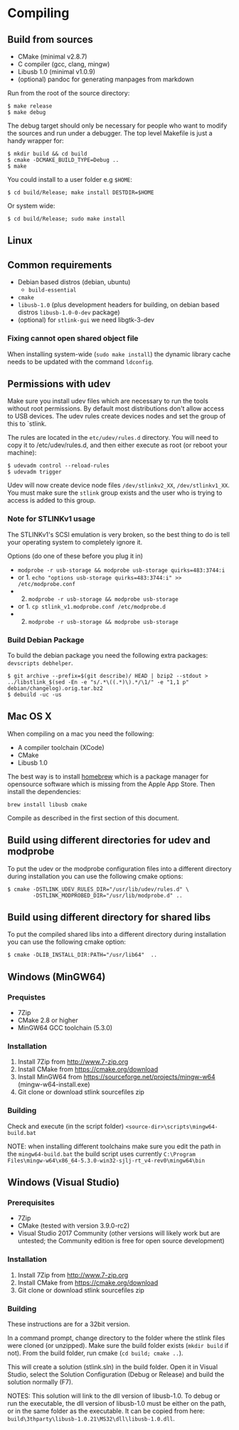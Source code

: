 # Compiling

## Build from sources

* CMake (minimal v2.8.7)
* C compiler (gcc, clang, mingw)
* Libusb 1.0 (minimal v1.0.9)
* (optional) pandoc for generating manpages from markdown

Run from the root of the source directory:

```
$ make release
$ make debug
```

The debug target should only be necessary for people who want
 to modify the sources and run under a debugger.
The top level Makefile is just a handy wrapper for:

```
$ mkdir build && cd build
$ cmake -DCMAKE_BUILD_TYPE=Debug ..
$ make
```

You could install to a user folder e.g `$HOME`:

```
$ cd build/Release; make install DESTDIR=$HOME
```

Or system wide:

```
$ cd build/Release; sudo make install
```

## Linux

## Common requirements

* Debian based distros (debian, ubuntu)
  * `build-essential`
* `cmake`
* `libusb-1.0` (plus development headers for building, on debian based distros `libusb-1.0-0-dev` package)
* (optional) for `stlink-gui` we need libgtk-3-dev

### Fixing cannot open shared object file

When installing system-wide (`sudo make install`) the dynamic library cache needs to be updated with the command `ldconfig`.

## Permissions with udev

Make sure you install udev files which are necessary to run the tools without root
 permissions. By default most distributions don't allow access to USB devices. The
 udev rules create devices nodes and set the group of this to `stlink.

The rules are located in the `etc/udev/rules.d` directory. You will need to copy it
to /etc/udev/rules.d, and then either execute as root (or reboot your machine):

```
$ udevadm control --reload-rules
$ udevadm trigger
```

Udev will now create device node files `/dev/stlinkv2_XX`, `/dev/stlinkv1_XX`. You must
 make sure the `stlink` group exists and the user who is trying to access is added
 to this group.

### Note for STLINKv1 usage

The STLINKv1's SCSI emulation is very broken, so the best thing to do
is tell your operating system to completely ignore it.

Options (do one of these before you plug it in)

* `modprobe -r usb-storage && modprobe usb-storage quirks=483:3744:i`
* or 1. `echo "options usb-storage quirks=483:3744:i" >> /etc/modprobe.conf`
*    2. `modprobe -r usb-storage && modprobe usb-storage`
* or 1. `cp stlink_v1.modprobe.conf /etc/modprobe.d`
*    2. `modprobe -r usb-storage && modprobe usb-storage`

### Build Debian Package

To build the debian package you need the following extra packages: `devscripts debhelper`.

```
$ git archive --prefix=$(git describe)/ HEAD | bzip2 --stdout > ../libstlink_$(sed -En -e "s/.*\((.*)\).*/\1/" -e "1,1 p" debian/changelog).orig.tar.bz2
$ debuild -uc -us
```

## Mac OS X

When compiling on a mac you need the following:

* A compiler toolchain (XCode)
* CMake
* Libusb 1.0

The best way is to install [homebrew](http://brew.sh) which is a package manager
 for opensource software which is missing from the Apple App Store. Then install
 the dependencies:

```
brew install libusb cmake
```

Compile as described in the first section of this document.

## Build using different directories for udev and modprobe

To put the udev or the modprobe configuration files into a different directory
during installation you can use the following cmake options:

```
$ cmake -DSTLINK_UDEV_RULES_DIR="/usr/lib/udev/rules.d" \
        -DSTLINK_MODPROBED_DIR="/usr/lib/modprobe.d" ..
```

## Build using different directory for shared libs

To put the compiled shared libs into a different directory during installation
you can use the following cmake option:

```
$ cmake -DLIB_INSTALL_DIR:PATH="/usr/lib64"  ..
```

## Windows (MinGW64) 

### Prequistes

* 7Zip
* CMake 2.8 or higher
* MinGW64 GCC toolchain (5.3.0)

### Installation

1. Install 7Zip from <http://www.7-zip.org>
2. Install CMake from <https://cmake.org/download>
3. Install MinGW64 from <https://sourceforge.net/projects/mingw-w64> (mingw-w64-install.exe)
4. Git clone or download stlink sourcefiles zip

### Building

Check and execute (in the script folder) `<source-dir>\scripts\mingw64-build.bat`

NOTE: when installing different toolchains make sure you edit the path in the `mingw64-build.bat`
      the build script uses currently `C:\Program Files\mingw-w64\x86_64-5.3.0-win32-sjlj-rt_v4-rev0\mingw64\bin`

## Windows (Visual Studio) 

### Prerequisites

* 7Zip
* CMake (tested with version 3.9.0-rc2)
* Visual Studio 2017 Community (other versions will likely work but are untested; the Community edition is free for open source
development)

### Installation

1. Install 7Zip from <http://www.7-zip.org>
2. Install CMake from <https://cmake.org/download>
3. Git clone or download stlink sourcefiles zip

### Building

These instructions are for a 32bit version.

In a command prompt, change directory to the folder where the stlink files were cloned (or unzipped).
Make sure the build folder exists (`mkdir build` if not).
From the build folder, run cmake (`cd build; cmake ..`).

This will create a solution (stlink.sln) in the build folder. Open it in Visual Studio, select the Solution Configuration (Debug or
Release) and build the solution normally (F7).

NOTES: This solution will link to the dll version of libusb-1.0.  To debug or run the executable, the dll version of libusb-1.0 must
be either on the path, or in the same folder as the executable.  It can be copied from here:
`build\3thparty\libusb-1.0.21\MS32\dll\libusb-1.0.dll`.

